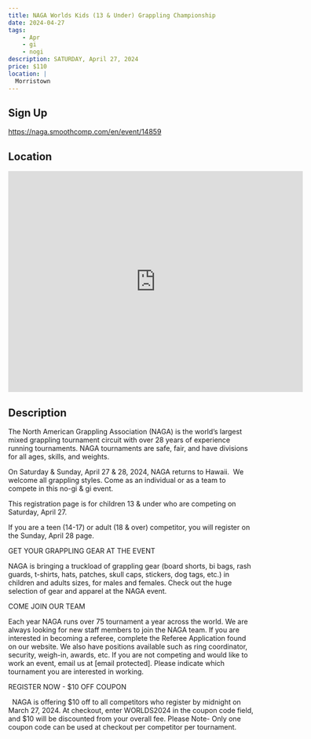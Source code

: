 ```yaml
---
title: NAGA Worlds Kids (13 & Under) Grappling Championship
date: 2024-04-27
tags:
    - Apr
    - gi 
    - nogi 
description: SATURDAY, April 27, 2024
price: $110
location: |
  Morristown
---
```

## Sign Up
https://naga.smoothcomp.com/en/event/14859

## Location
<iframe src="https://www.google.com/maps/embed?pb=!1m18!1m12!1m3!1d12345.6789!2d-74.4757608!3d40.8153190!2m3!1f0!2f0!3f0!3m2!1i1024!2i768!4f13.1!3m3!1m2!1s0x0%3A0x0!2z40.8153190!5e0!3m2!1sen!2sus!4v1234567890" width="600" height="450" style="border:0;" allowfullscreen="" loading="lazy"></iframe>

## Description
The North American Grappling Association (NAGA) is the world’s largest mixed grappling tournament circuit with over 28 years of experience running tournaments. NAGA tournaments are safe, fair, and have divisions for all ages, skills, and weights.


On Saturday & Sunday, April 27 & 28, 2024, NAGA returns to Hawaii.  We welcome all grappling styles. Come as an individual or as a team to compete in this no-gi & gi event.


This registration page is for children 13 & under who are competing on Saturday, April 27.


If you are a teen (14-17) or adult (18 & over) competitor, you will register on the Sunday, April 28 page.


GET YOUR GRAPPLING GEAR AT THE EVENT


NAGA is bringing a truckload of grappling gear (board shorts, bi bags, rash guards, t-shirts, hats, patches, skull caps, stickers, dog tags, etc.) in children and adults sizes, for males and females. Check out the huge selection of gear and apparel at the NAGA event.  


COME JOIN OUR TEAM


Each year NAGA runs over 75 tournament a year across the world. We are always looking for new staff members to join the NAGA team. If you are interested in becoming a referee, complete the Referee Application found on our website. We also have positions available such as ring coordinator, security, weigh-in, awards, etc. If you are not competing and would like to work an event, email us at [email protected]. Please indicate which tournament you are interested in working.    


REGISTER NOW - $10 OFF COUPON


  NAGA is offering $10 off to all competitors who register by midnight on March 27, 2024. At checkout, enter WORLDS2024 in the coupon code field, and $10 will be discounted from your overall fee. Please Note- Only one coupon code can be used at checkout per competitor per tournament.
